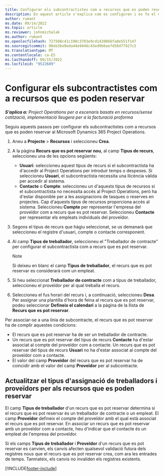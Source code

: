 ```yaml
---
title: Configurar els subcontractistes com a recursos que es poden reservar
description: En aquest article s'explica com es configuren i es fa el manteniment dels recursos subcontractius creats a partir dels usuaris i els contactes del sistema per tal que es puguin associar amb els subcontractes al Microsoft Dynamics 365 Project Operations.
author: rumant
ms.date: 09/14/2022
ms.topic: article
ms.reviewer: johnmichalak
ms.author: rumant
ms.openlocfilehash: 727508c41c190c3703e9cd1420066fa0e551f147
ms.sourcegitcommit: 08eb3be9eda44e9446c43ed9b6aefd58d77927c5
ms.translationtype: MT
ms.contentlocale: ca-ES
ms.lasthandoff: 09/15/2022
ms.locfileid: "9522689"
---
```

# <a name="set-up-subcontractors-as-bookable-resources"></a>Configurar els subcontractistes com a recursos que es poden reservar

_**S'aplica a:** Project Operations per a escenaris basats en recursos/sense cotització, implementació lleugera per a la facturació proforma_

Seguiu aquests passos per configurar els subcontractistes com a recursos que es poden reservar al Microsoft Dynamics 365 Project Operations.

1. Aneu a **Projecte** \> **Recursos** i seleccioneu **Crea**.
2. A la pàgina **Recurs que es pot reservar nou**, al camp **Tipus de recurs**, seleccioneu una de les opcions següents:

    - **Usuari**: seleccioneu aquest tipus de recurs si el subcontractista ha d'accedir al Project Operations per introduir temps o despeses. Si seleccioneu **Usuari**, el subcontractista necessita una llicència vàlida per accedir al sistema.
    - **Contacte** o **Compte**: seleccioneu un d'aquests tipus de recursos si el subcontractista no necessita accés al Project Operations, però ha d'estar disponible per a les assignacions de tasques o reserves en projectes. Cap d'aquests tipus de recursos proporciona accés al sistema. Seleccioneu **Compte** per representar l'empresa del proveïdor com a recurs que es pot reservar. Seleccioneu **Contacte** per representar els empleats individuals del proveïdor.

3. Segons el tipus de recurs que hàgiu seleccionat, se us demanarà que seleccioneu el registre d'usuari, compte o contacte corresponent.
4. Al camp **Tipus de treballador**, seleccioneu el "Treballador de contracte" per configurar el subcontractista com a recurs que es pot reservar.

    > [!NOTE]
    > Si deixeu en blanc el camp **Tipus de treballador**, el recurs que es pot reservar es considerarà com un empleat.

5. Si heu seleccionat **Treballador de contracte** com a tipus de treballador, seleccioneu el proveïdor per al qual treballa el recurs.
6. Seleccioneu el fus horari del recurs i, a continuació, seleccioneu **Desa**. Per assignar una plantilla d'hora de feina al recurs que es pot reservar, podeu seleccionar **Defineix el calendari** a la pàgina de la llista de **Recurs que es pot reservar**.

Per associar-se a una línia de subcontracte, el recurs que es pot reservar ha de complir aquestes condicions:

- El recurs que es pot reservar ha de ser un treballador de contracte.
- Un recurs que es pot reservar del tipus de recurs **Contacte** ha d'estar associat al compte del proveïdor com a contacte. Un recurs que es pot reservar del tipus de recurs **Usuari** no ha d'estar associat al compte del proveïdor com a contacte.
- El valor del camp **Proveïdor** del recurs que es pot reservar ha de coincidir amb el valor del camp **Proveïdor** per al subcontracte.

## <a name="update-the-type-of-worker-and-vendor-mapping-for-bookable-resources"></a>Actualitzar el tipus d'assignació de treballadors i proveïdors per als recursos que es poden reservar

El camp **Tipus de treballador** d'un recurs que es pot reservar determina si el recurs que es pot reservar és un treballador de contracte o un empleat. El camp **Proveïdor** defineix el compte del proveïdor amb el qual està associat el recurs que es pot reservar. En associar un recurs que es pot reservar amb un proveïdor com a contacte, heu d'indicar que el contacte és un empleat de l'empresa del proveïdor.

Si els camps **Tipus de treballador** i **Proveïdor** d'un recurs que es pot reservar es canvien, els canvis afecten qualsevol validació futura dels registres nous que el recurs que es pot reservar crea, com ara les entrades de temps. Tanmateix, els canvis no invaliden els registres existents.

[!INCLUDE[footer-include](../../includes/footer-banner.md)]
